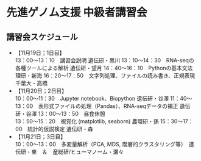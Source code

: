 # 先進ゲノム支援 中級者講習会

## 講習会スケジュール
* 【11月19日；1日目】  
13：00～13：10　講習会説明 遺伝研・黒川 
13：10～14：30　RNA-seqの各種ツールによる解析 遺伝研・望月 
14：40～16：10　Pythonの基本文法 理研・新海
16：20～17：50　文字列処理、ファイルの読み書き、正規表現 千葉大・高橋
* 【11月20日；2日目】  
10：00～11：30　Jupyter notebook、Biopython 遺伝研・谷澤
11：40〜13：00　表形式ファイルの処理（Pandas）、RNA-seqデータの補正 遺伝研・谷澤
13：00〜13：50　昼食休憩  
13：50〜15：20　視覚化 (matplotlib, seaborn) 農環研・孫
15：30〜17：00　統計的仮説検定 遺伝研・森
* 【11月21日；3日目】  
10：00～13：00　多変量解析（PCA, MDS, 階層的クラスタリング等）　遺伝研・東　＆　産総研/ヒューマノーム・瀬々


